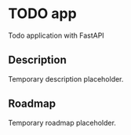 # TODO app

Todo application with FastAPI

## Description

Temporary description placeholder.

## Roadmap

Temporary roadmap placeholder.
